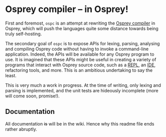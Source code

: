 # Osprey compiler – in Osprey!

First and foremost, `ospc` is an attempt at rewriting the [Osprey compiler][ospcsharp] in Osprey, which will push the languages quite some distance towards being truly self-hosting.

The secondary goal of `ospc` is to expose APIs for lexing, parsing, analysing and compiling Osprey code without having to invoke a command-line application. Indeed, the APIs will be available for any Osprey program to use. It is imagined that these APIs might be useful in creating a variety of programs that interact with Osprey source code, such as a [REPL][repl], an [IDE][ide], refactoring tools, and more. This is an ambitious undertaking to say the least.

This is very much a work in progress. At the time of writing, only lexing and parsing is implemented, and the unit tests are hideously incomplete (more will come soon, promise!).

## Documentation

All documentation <s>is</s> will be in the wiki. Hence why this readme file ends rather abruptly.

  [ospcsharp]: https://github.com/osprey-lang/osprey "Osprey compiler (in C#)"
  [repl]: https://en.wikipedia.org/wiki/Read–eval–print_loop "Read–eval–print loop"
  [ide]: https://en.wikipedia.org/wiki/Integrated_development_environment "Integrated development environment"
